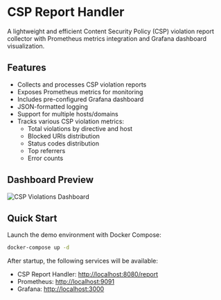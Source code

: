 # CSP Report Handler

A lightweight and efficient Content Security Policy (CSP) violation report collector with Prometheus metrics integration and Grafana dashboard visualization.

## Features

- Collects and processes CSP violation reports
- Exposes Prometheus metrics for monitoring
- Includes pre-configured Grafana dashboard
- JSON-formatted logging
- Support for multiple hosts/domains
- Tracks various CSP violation metrics:
  - Total violations by directive and host
  - Blocked URIs distribution
  - Status codes distribution
  - Top referrers
  - Error counts

## Dashboard Preview

![CSP Violations Dashboard](docs/images/dashboard-preview.png)

## Quick Start

Launch the demo environment with Docker Compose:

```bash
docker-compose up -d
```

After startup, the following services will be available:

- CSP Report Handler: <http://localhost:8080/report>
- Prometheus: <http://localhost:9091>
- Grafana: [http://localhost:3000](http://localhost:3000)

Grafana credentials:

- Username: admin
- Password: admin

### Testing the Setup

Send a test CSP report:

```bash
curl -X POST http://localhost:8080/report \
  -H "Content-Type: application/csp-report" \
  -d '{
    "csp-report": {
      "document-uri": "https://example.com",
      "referrer": "https://example.com",
      "violated-directive": "script-src",
      "effective-directive": "script-src",
      "original-policy": "script-src '\''self'\''",
      "blocked-uri": "https://evil.com/script.js"
    }
  }'
```

Open Grafana (<http://localhost:3000>) and navigate to the pre-configured "CSP Violations Dashboard"

### Stopping the Environment

Stop all services:

```bash
docker-compose down
```

Remove all data including volumes:

```bash
docker-compose down -v
```

## Manual Installation

### Prerequisites

- Go 1.24.2 or higher
- Prometheus
- Grafana (optional, for visualization)

### Installation

```bash
git clone github.com/neverlless/csp-report-handler
cd csp-report-handler
go mod download
```

### Configuration

The application can be configured using environment variables:

- `PORT` - Main server port (default: 8080)
- `METRICS_PORT` - Prometheus metrics port (default: 9090)
- `ENABLE_METRICS` - Enable/disable metrics endpoint (default: false)

### Usage

1. Start the server:

```bash
go run main.go
```

1. Configure your web application's CSP report-uri:

```bash
Content-Security-Policy: ...; report-uri http://your-server:8080/report;
```

1. Access Prometheus metrics:

```bash
http://your-server:9090/metrics
```

## Available Metrics

The following Prometheus metrics are exposed:

- `csp_reports_total` - Total number of CSP violation reports
- `csp_reports_errors_total` - Total number of processing errors
- `csp_reports_status_codes` - Status codes distribution
- `csp_reports_referrers_total` - Violations by referrer
- `csp_reports_blocked_uris_total` - Blocked URIs by directive

## Docker Support

Build the image:

```bash
docker build -t csp-report-handler .
```

Run the container:

```bash
docker run -p 8080:8080 -p 9090:9090 \
  -e ENABLE_METRICS=true \
  csp-report-handler
```

## Contributing

Contributions are welcome! Please feel free to submit a Pull Request.
